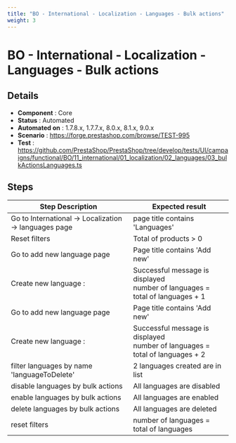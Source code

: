 ```yaml
---
title: "BO - International - Localization - Languages - Bulk actions"
weight: 3
---
```


# BO - International - Localization - Languages - Bulk actions
## Details
* **Component** : Core
* **Status** : Automated
* **Automated on** : 1.7.8.x, 1.7.7.x, 8.0.x, 8.1.x, 9.0.x
* **Scenario** : https://forge.prestashop.com/browse/TEST-995
* **Test** : https://github.com/PrestaShop/PrestaShop/tree/develop/tests/UI/campaigns/functional/BO/11_international/01_localization/02_languages/03_bulkActionsLanguages.ts

## Steps
| Step Description | Expected result |
| ----- | ----- |
| Go to International -> Localization -> languages page | page title contains 'Languages' |
| Reset filters | Total of products > 0 |
| Go to add new language page | Page title contains 'Add new' |
| Create new language : | Successful message is displayed<br>number of languages = total of languages + 1 |
| Go to add new language page | Page title contains 'Add new' |
| Create new language : | Successful message is displayed<br>number of languages = total of languages + 2 |
| filter languages by name 'languageToDelete' | 2 languages created are in list |
| disable languages by bulk actions | All languages are disabled |
| enable languages by bulk actions | All languages are enabled |
| delete languages by bulk actions | All languages are deleted |
| reset filters | number of languages = total of languages |
